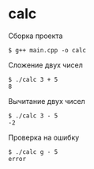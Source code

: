# calc
Сборка проекта
```
$ g++ main.cpp -o calc
```

Сложение двух чисел
```
$ ./calc 3 + 5
8
```

Вычитание двух чисел
```
$ ./calc 3 - 5
-2
```
Проверка на ошибку
```
$ ./calc g - 5
error
```
